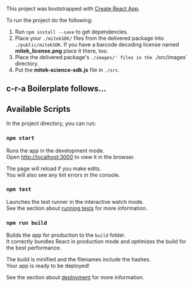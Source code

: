 This project was bootstrapped with [Create React App](https://github.com/facebook/create-react-app).

To run the project do the following:
1. Run `npm install --save` to get dependencies.
2. Place your `./mitekSDK/` files from the delivered package into `./public/mitekSDK`. If you have a barcode decoding license named **mitek_license.png** place it there, too. 
3. Place the delivered package's `./images/' files in the `./src/images` directory.
4. Put the **mitek-science-sdk.js** file in `./src`.


## c-r-a Boilerplate follows...
## Available Scripts

In the project directory, you can run:

### `npm start`

Runs the app in the development mode.<br />
Open [http://localhost:3000](http://localhost:3000) to view it in the browser.

The page will reload if you make edits.<br />
You will also see any lint errors in the console.

### `npm test`

Launches the test runner in the interactive watch mode.<br />
See the section about [running tests](https://facebook.github.io/create-react-app/docs/running-tests) for more information.

### `npm run build`

Builds the app for production to the `build` folder.<br />
It correctly bundles React in production mode and optimizes the build for the best performance.

The build is minified and the filenames include the hashes.<br />
Your app is ready to be deployed!

See the section about [deployment](https://facebook.github.io/create-react-app/docs/deployment) for more information.
